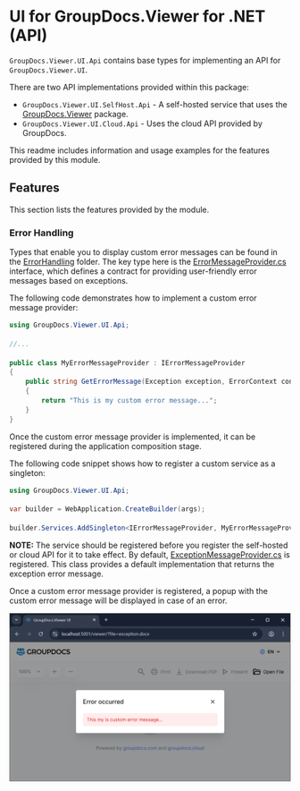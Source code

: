# UI for GroupDocs.Viewer for .NET (API)

`GroupDocs.Viewer.UI.Api` contains base types for implementing an API for `GroupDocs.Viewer.UI`.

There are two API implementations provided within this package:

* `GroupDocs.Viewer.UI.SelfHost.Api` - A self-hosted service that uses the 
  [GroupDocs.Viewer](https://www.nuget.org/packages/groupdocs.viewer) package.
* `GroupDocs.Viewer.UI.Cloud.Api` - Uses the cloud API provided by GroupDocs.

This readme includes information and usage examples for the features provided by this module.

## Features

This section lists the features provided by the module.

### Error Handling

Types that enable you to display custom error messages can be found in the [ErrorHandling](./ErrorHandling) folder.
The key type here is the [ErrorMessageProvider.cs](./ErrorHandling/ErrorMessageProvider.cs) interface, which defines a contract for providing user-friendly error messages based on exceptions.

The following code demonstrates how to implement a custom error message provider:

```cs
using GroupDocs.Viewer.UI.Api;

//...

public class MyErrorMessageProvider : IErrorMessageProvider
{
    public string GetErrorMessage(Exception exception, ErrorContext context)
    {
        return "This is my custom error message...";
    }
}
```

Once the custom error message provider is implemented, it can be registered during the application composition stage.

The following code snippet shows how to register a custom service as a singleton:

```cs
using GroupDocs.Viewer.UI.Api;

var builder = WebApplication.CreateBuilder(args);

builder.Services.AddSingleton<IErrorMessageProvider, MyErrorMessageProvider>();
```

**NOTE:** The service should be registered before you register the self-hosted or cloud API for it to take effect. By default, [ExceptionMessageProvider.cs](./ErrorHandling/ExceptionMessageProvider.cs) is registered.
This class provides a default implementation that returns the exception error message.

Once a custom error message provider is registered, a popup with the custom error message will be displayed in case of an error.

![GroupDocs.Viewer.UI - Custom error message](https://raw.githubusercontent.com/groupdocs-viewer/groupdocs-viewer.github.io/master/resources/image/ui/custom-error-message.png)

